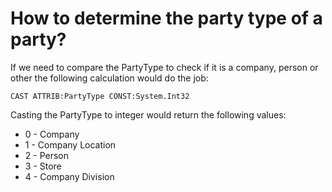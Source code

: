 # How to determine the party type of a party?

If we need to compare the PartyType to check if it is a company, person or other the following calculation would do the job:

```
CAST ATTRIB:PartyType CONST:System.Int32
```

Casting the PartyType to integer would return the following values:

- 0 - Company
- 1 - Company Location
- 2 - Person
- 3 - Store
- 4 - Company Division